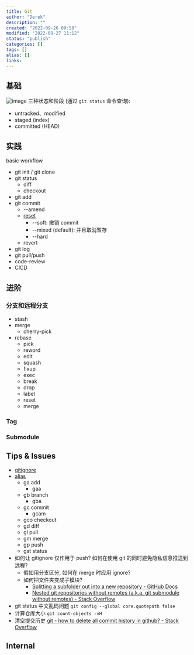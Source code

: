 ```yaml
---
title: Git
author: "Derek"
description: ""
created: "2022-09-26 09:58"
modified: "2022-09-27 11:12"
status: "publish"
categories: []
tags: []
alias: []
links: 
---
```


## 基础
![image](https://git-scm.com/book/en/v2/images/areas.png)
三种状态和阶段 (通过 `git status` 命令查询):
- untracked、modified
- staged (index)
- committed (HEAD)

## 实践
basic workflow
- git init / git clone
- git status
    - diff
    - checkout
- git add
- git commit
    - --amend
    - [reset](https://git-scm.com/book/zh/v2/Git-工具-重置揭密#_git_reset)
        - --soft: 撤销 commit
        - --mixed (default): 并且取消暂存
        - --hard
    - revert
- git log
- git pull/push
- code-review
- CICD

## 进阶
### 分支和远程分支
- stash
- merge
    - cherry-pick
- rebase
    - pick
    - reword
    - edit
    - squash
    - fixup
    - exec
    - break
    - drop
    - label
    - reset
    - merge
### Tag
### Submodule

## Tips & Issues
- [gitignore](https://docs.github.com/cn/get-started/getting-started-with-git/ignoring-files)
- [alias](https://github.com/ohmyzsh/ohmyzsh/tree/master/plugins/git)
    - ga add
        - gaa
    - gb branch
        - gba
    - gc commit
        - gcam
    - gco checkout
    - gd diff
    - gl pull
    - gm merge
    - gp push
    - gst status
- 如何让 gitignore 仅作用于 push? 如何在使用 git 的同时避免隐私信息推送到远程?
    - 假如用分支区分, 如何在 merge 时应用 ignore?
    - 如何把文件夹变成子模块? 
        - [Splitting a subfolder out into a new repository - GitHub Docs](https://docs.github.com/en/get-started/using-git/splitting-a-subfolder-out-into-a-new-repository)
        - [Nested git repositories without remotes (a.k.a. git submodule without remotes) - Stack Overflow](https://stackoverflow.com/questions/6100966/nested-git-repositories-without-remotes-a-k-a-git-submodule-without-remotes)
- git status 中文乱码问题  `git config --global core.quotepath false`
- 计算仓库大小 `git count-objects -vH`
- 清空提交历史 [git - how to delete all commit history in github? - Stack Overflow](https://stackoverflow.com/questions/13716658/how-to-delete-all-commit-history-in-github)

## Internal